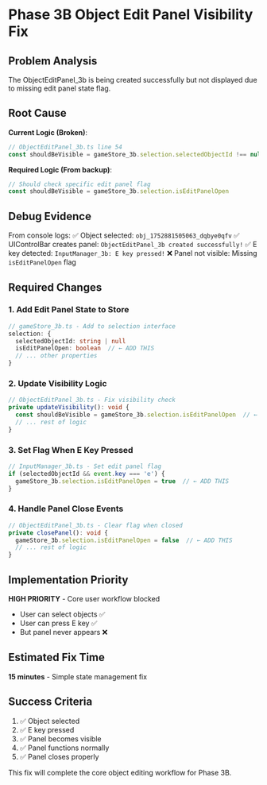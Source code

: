# Phase 3B Object Edit Panel Visibility Fix

## Problem Analysis

The ObjectEditPanel_3b is being created successfully but not displayed due to missing edit panel state flag.

## Root Cause

**Current Logic (Broken)**:
```typescript
// ObjectEditPanel_3b.ts line 54
const shouldBeVisible = gameStore_3b.selection.selectedObjectId !== null
```

**Required Logic (From backup)**:
```typescript
// Should check specific edit panel flag
const shouldBeVisible = gameStore_3b.selection.isEditPanelOpen
```

## Debug Evidence

From console logs:
✅ Object selected: `obj_1752881505063_dqbye0qfv`
✅ UIControlBar creates panel: `ObjectEditPanel_3b created successfully!`
✅ E key detected: `InputManager_3b: E key pressed!`
❌ Panel not visible: Missing `isEditPanelOpen` flag

## Required Changes

### 1. Add Edit Panel State to Store
```typescript
// gameStore_3b.ts - Add to selection interface
selection: {
  selectedObjectId: string | null
  isEditPanelOpen: boolean  // ← ADD THIS
  // ... other properties
}
```

### 2. Update Visibility Logic
```typescript
// ObjectEditPanel_3b.ts - Fix visibility check
private updateVisibility(): void {
  const shouldBeVisible = gameStore_3b.selection.isEditPanelOpen  // ← FIX THIS
  // ... rest of logic
}
```

### 3. Set Flag When E Key Pressed
```typescript
// InputManager_3b.ts - Set edit panel flag
if (selectedObjectId && event.key === 'e') {
  gameStore_3b.selection.isEditPanelOpen = true  // ← ADD THIS
}
```

### 4. Handle Panel Close Events
```typescript
// ObjectEditPanel_3b.ts - Clear flag when closed
private closePanel(): void {
  gameStore_3b.selection.isEditPanelOpen = false  // ← ADD THIS
  // ... rest of logic
}
```

## Implementation Priority

**HIGH PRIORITY** - Core user workflow blocked
- User can select objects ✅
- User can press E key ✅
- But panel never appears ❌

## Estimated Fix Time

**15 minutes** - Simple state management fix

## Success Criteria

1. ✅ Object selected
2. ✅ E key pressed  
3. ✅ Panel becomes visible
4. ✅ Panel functions normally
5. ✅ Panel closes properly

This fix will complete the core object editing workflow for Phase 3B.